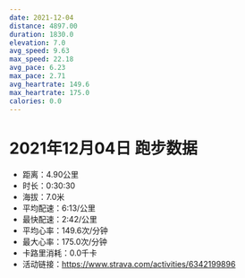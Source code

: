```yaml
---
date: 2021-12-04
distance: 4897.00
duration: 1830.0
elevation: 7.0
avg_speed: 9.63
max_speed: 22.18
avg_pace: 6.23
max_pace: 2.71
avg_heartrate: 149.6
max_heartrate: 175.0
calories: 0.0
---
```


# 2021年12月04日 跑步数据

- 距离：4.90公里
- 时长：0:30:30
- 海拔：7.0米
- 平均配速：6:13/公里
- 最快配速：2:42/公里
- 平均心率：149.6次/分钟
- 最大心率：175.0次/分钟
- 卡路里消耗：0.0千卡
- 活动链接：https://www.strava.com/activities/6342199896
